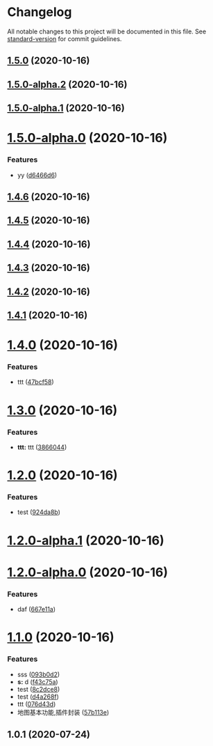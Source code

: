 # Changelog

All notable changes to this project will be documented in this file. See [standard-version](https://github.com/conventional-changelog/standard-version) for commit guidelines.

## [1.5.0](https://github.com/FearlessMa/IMap/compare/v1.5.0-alpha.2...v1.5.0) (2020-10-16)

## [1.5.0-alpha.2](https://github.com/FearlessMa/IMap/compare/v1.5.0-alpha.1...v1.5.0-alpha.2) (2020-10-16)

## [1.5.0-alpha.1](https://github.com/FearlessMa/IMap/compare/v1.5.0-alpha.0...v1.5.0-alpha.1) (2020-10-16)

# [1.5.0-alpha.0](https://github.com/FearlessMa/IMap/compare/v1.4.6...v1.5.0-alpha.0) (2020-10-16)


### Features

* yy ([d6466d6](https://github.com/FearlessMa/IMap/commit/d6466d638c7bd688a6fc5ce93ad949e31cc5fb95))



## [1.4.6](https://github.com/FearlessMa/IMap/compare/v1.4.5...v1.4.6) (2020-10-16)



## [1.4.5](https://github.com/FearlessMa/IMap/compare/v1.4.4...v1.4.5) (2020-10-16)



## [1.4.4](https://github.com/FearlessMa/IMap/compare/v1.4.3...v1.4.4) (2020-10-16)



## [1.4.3](https://github.com/FearlessMa/IMap/compare/v1.4.2...v1.4.3) (2020-10-16)



## [1.4.2](https://github.com/FearlessMa/IMap/compare/v1.4.1...v1.4.2) (2020-10-16)



## [1.4.1](https://github.com/FearlessMa/IMap/compare/v1.4.0...v1.4.1) (2020-10-16)



# [1.4.0](https://github.com/FearlessMa/IMap/compare/v1.3.0...v1.4.0) (2020-10-16)


### Features

* ttt ([47bcf58](https://github.com/FearlessMa/IMap/commit/47bcf58d8647ddf4713524738c494cbef339c83f))



# [1.3.0](https://github.com/FearlessMa/IMap/compare/v1.2.0...v1.3.0) (2020-10-16)


### Features

* **ttt:** ttt ([3866044](https://github.com/FearlessMa/IMap/commit/3866044265ec7aec9e948d33351dc7b43ffe8bfc))



# [1.2.0](https://github.com/FearlessMa/IMap/compare/v1.2.0-alpha.1...v1.2.0) (2020-10-16)


### Features

* test ([924da8b](https://github.com/FearlessMa/IMap/commit/924da8b4fd22a3255c7831484a04547c982d683a))



# [1.2.0-alpha.1](https://github.com/FearlessMa/IMap/compare/v1.2.0-alpha.0...v1.2.0-alpha.1) (2020-10-16)



# [1.2.0-alpha.0](https://github.com/FearlessMa/IMap/compare/v1.1.0...v1.2.0-alpha.0) (2020-10-16)


### Features

* daf ([667e11a](https://github.com/FearlessMa/IMap/commit/667e11aa450359ac11aadf87a73fccf6f807b956))



# [1.1.0](https://github.com/FearlessMa/IMap/compare/v1.0.1...v1.1.0) (2020-10-16)


### Features

* sss ([093b0d2](https://github.com/FearlessMa/IMap/commit/093b0d2da4559ba0ab20c55b8d540606e0261cec))
* **s:** d ([f43c75a](https://github.com/FearlessMa/IMap/commit/f43c75a23e4a72e2c16cad552b3753e14d5b9882))
* test ([8c2dce8](https://github.com/FearlessMa/IMap/commit/8c2dce8919ee789921925a74b90d358cbb96ad5d))
* test ([d4a268f](https://github.com/FearlessMa/IMap/commit/d4a268f6232a14e6f6d630d3d5740ee62a37d0ab))
* ttt ([076d43d](https://github.com/FearlessMa/IMap/commit/076d43d3c8b8bd7d4a2f61525a9560df9ed5b48b))
* 地图基本功能,插件封装 ([57b113e](https://github.com/FearlessMa/IMap/commit/57b113e74aa9ebf46daa682a2a4299aba2777f9b))



## 1.0.1 (2020-07-24)
